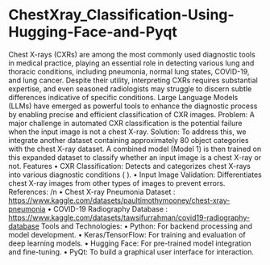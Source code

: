 # ChestXray_Classification-Using-Hugging-Face-and-Pyqt
Chest X-rays (CXRs) are among the most commonly used diagnostic tools in medical practice, playing an essential role in detecting various lung and thoracic conditions, including pneumonia, normal lung states, COVID-19, and lung cancer. Despite their utility, interpreting CXRs requires substantial expertise, and even seasoned radiologists may struggle to discern subtle differences indicative of specific conditions.
Large Language Models (LLMs) have emerged as powerful tools to enhance the diagnostic process by enabling precise and efficient classification of CXR images.
Problem: A major challenge in automated CXR classification is the potential failure when the input image is not a chest X-ray.
Solution: To address this, we integrate another dataset containing approximately 80 object categories with the chest X-ray dataset. A combined model (Model 1) is then trained on this expanded dataset to classify whether an input image is a chest X-ray or not.
Features
•	CXR Classification: Detects and categorizes chest X-rays into various diagnostic conditions ( ).
•	Input Image Validation: Differentiates chest X-ray images from other types of images to prevent errors.
References: /n
•	Chest X-ray Pneumonia Dataset :  https://www.kaggle.com/datasets/paultimothymooney/chest-xray-pneumonia
•	COVID-19 Radiography Database : https://www.kaggle.com/datasets/tawsifurrahman/covid19-radiography-database
Tools and Technologies:
•	Python: For backend processing and model development.
•	Keras/TensorFlow: For training and evaluation of deep learning models.
•	Hugging Face: For pre-trained model integration and fine-tuning.
•	PyQt: To build a graphical user interface for interaction.



